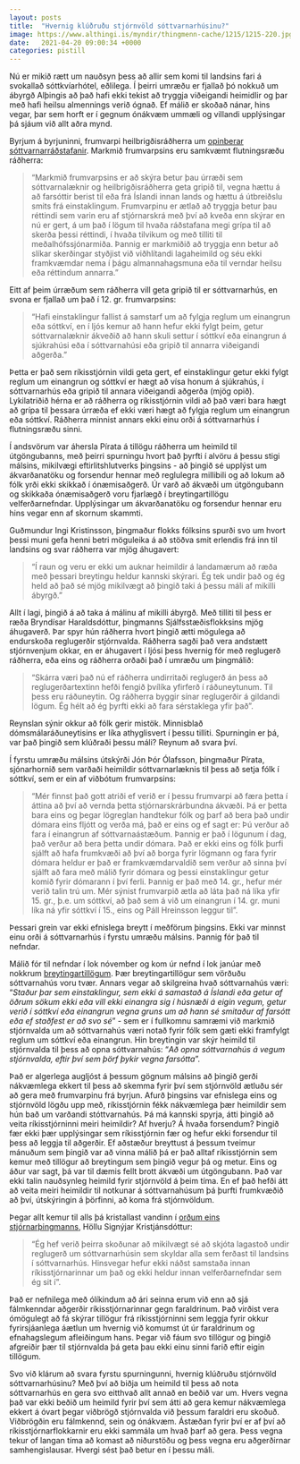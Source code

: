```yaml
---
layout: posts
title:  "Hvernig klúðruðu stjórnvöld sóttvarnarhúsinu?"
image: https://www.althingi.is/myndir/thingmenn-cache/1215/1215-220.jpg
date:   2021-04-20 09:00:34 +0000
categories: pistill
---
```

Nú er mikið rætt um nauðsyn þess að allir sem komi til landsins fari á svokallað sóttkvíarhótel, eðlilega. Í þeirri umræðu er fjallað þó nokkuð um ábyrgð Alþingis að það hafi ekki tekist að tryggja viðeigandi heimidlir og þar með hafi heilsu almennings verið ógnað. Ef málið er skoðað nánar, hins vegar, þar sem horft er í gegnum ónákvæm ummæli og villandi upplýsingar þá sjáum við allt aðra mynd.

Byrjum á byrjuninni, frumvarpi heilbrigðisráðherra um [opinberar sóttvarnarráðstafanir](https://www.althingi.is/altext/151/s/0385.html). Markmið frumvarpsins eru samkvæmt flutningsræðu ráðherra: 

> “Markmið frumvarpsins er að skýra betur þau úrræði sem sóttvarnalæknir og heilbrigðisráðherra geta gripið til, vegna hættu á að farsóttir berist til eða frá Íslandi innan lands og hættu á útbreiðslu smits frá einstaklingum. Frumvarpinu er ætlað að tryggja betur þau réttindi sem varin eru af stjórnarskrá með því að kveða enn skýrar en nú er gert, á um það í lögum til hvaða ráðstafana megi grípa til að skerða þessi réttindi, í hvaða tilvikum og með tilliti til meðalhófssjónarmiða. Þannig er markmiðið að tryggja enn betur að slíkar skerðingar styðjist við viðhlítandi lagaheimild og séu ekki framkvæmdar nema í þágu almannahagsmuna eða til verndar heilsu eða réttindum annarra.”

Eitt af þeim úrræðum sem ráðherra vill geta gripið til er sóttvarnarhús, en svona er fjallað um það í 12. gr. frumvarpsins: 

> “Hafi einstaklingur fallist á samstarf um að fylgja reglum um einangrun eða sóttkví, en í ljós kemur að hann hefur ekki fylgt þeim, getur sóttvarnalæknir ákveðið að hann skuli settur í sóttkví eða einangrun á sjúkrahúsi eða í sóttvarnahúsi eða gripið til annarra viðeigandi aðgerða.”

Þetta er það sem ríkisstjórnin vildi geta gert, ef einstaklingur getur ekki fylgt reglum um einangrun og sóttkví er hægt að vísa honum á sjúkrahús, í sóttvarnarhús eða gripið til annara viðeigandi aðgerða (mjög opið). Lykilatriðið hérna er að ráðherra og ríkisstjórnin vildi að það væri bara hægt að grípa til þessara úrræða ef ekki væri hægt að fylgja reglum um einangrun eða sóttkví. Ráðherra minnist annars ekki einu orði á sóttvarnarhús í flutningsræðu sinni. 

Í andsvörum var áhersla Pírata á tillögu ráðherra um heimild til útgöngubanns, með þeirri spurningu hvort það þyrfti í alvöru á þessu stigi málsins, mikilvægi eftirlitshlutverks þingsins - að þingið sé upplýst um ákvarðanatöku og forsendur hennar með reglulegra millibili og að lokum að fólk yrði ekki skikkað í ónæmisaðgerð. Úr varð að ákvæði um útgöngubann og skikkaða ónæmisaðgerð voru fjarlægð í breytingartillögu velferðarnefndar. Upplýsingar um ákvarðanatöku og forsendur hennar eru hins vegar enn af skornum skammti. 

Guðmundur Ingi Kristinsson, þingmaður flokks fólksins spurði svo um hvort þessi muni gefa henni betri möguleika á að stöðva smit erlendis frá inn til landsins og svar ráðherra var mjög áhugavert: 

> “Í raun og veru er ekki um auknar heimildir á landamærum að ræða með þessari breytingu heldur kannski skýrari. Ég tek undir það og ég held að það sé mjög mikilvægt að þingið taki á þessu máli af mikilli ábyrgð.”

Allt í lagi, þingið á að taka á málinu af mikilli ábyrgð. Með tilliti til þess er ræða Bryndísar Haraldsdóttur, þingmanns Sjálfsstæðisflokksins mjög áhugaverð. Þar spyr hún ráðherra hvort þingið ætti mögulega að endurskoða reglugerðir stjórnvalda. Ráðherra sagði það vera andstætt stjórnvenjum okkar, en er áhugavert í ljósi þess hvernig fór með reglugerð ráðherra, eða eins og ráðherra orðaði það í umræðu um þingmálið: 

> “Skárra væri það nú ef ráðherra undirritaði reglugerð án þess að reglugerðartextinn hefði fengið þvílíka yfirferð í ráðuneytunum. Til þess eru ráðuneytin. Og ráðherra byggir sínar reglugerðir á gildandi lögum. Ég hélt að ég þyrfti ekki að fara sérstaklega yfir það”. 

Reynslan sýnir okkur að fólk gerir mistök. Minnisblað dómsmálaráðuneytisins er líka athyglisvert í þessu tilliti. Spurningin er þá, var það þingið sem klúðraði þessu máli? Reynum að svara því.

Í fyrstu umræðu málsins útskýrði Jón Þór Ólafsson, þingmaður Pírata, sjónarhornið sem varðaði heimildir sóttvarnarlæknis til þess að setja fólk í sóttkví, sem er ein af viðbótum frumvarpsins: 

> “Mér finnst það gott atriði ef verið er í þessu frumvarpi að færa þetta í áttina að því að vernda þetta stjórnarskrárbundna ákvæði. Þá er þetta bara eins og þegar lögreglan handtekur fólk og þarf að bera það undir dómara eins fljótt og verða má, það er eins og ef sagt er: Þú verður að fara í einangrun af sóttvarnaástæðum. Þannig er það í lögunum í dag, það verður að bera þetta undir dómara. Það er ekki eins og fólk þurfi sjálft að hafa frumkvæði að því að borga fyrir lögmann og fara fyrir dómara heldur er það er framkvæmdarvaldið sem verður að sinna því sjálft að fara með málið fyrir dómara og þessi einstaklingur getur komið fyrir dómarann í því ferli. Þannig er það með 14. gr., hefur mér verið talin trú um. Mér sýnist frumvarpið ætla að láta það ná líka yfir 15. gr., þ.e. um sóttkví, að það sem á við um einangrun í 14. gr. muni líka ná yfir sóttkví í 15., eins og Páll Hreinsson leggur til”. 

Þessari grein var ekki efnislega breytt í meðförum þingsins. Ekki var minnst einu orði á sóttvarnarhús í fyrstu umræðu málsins. Þannig fór það til nefndar.

Málið fór til nefndar í lok nóvember og kom úr nefnd í lok janúar með nokkrum [breytingartillögum](https://www.althingi.is/altext/151/s/0807.html). Þær breytingartillögur sem vörðuðu sóttvarnahús voru tvær. Annars vegar að skilgreina hvað sóttvarnahús væri: “_Staður þar sem einstaklingur, sem ekki á samastað á Íslandi eða getur af öðrum sökum ekki eða vill ekki einangra sig í húsnæði á eigin vegum, getur verið í sóttkví eða einangrun vegna gruns um að hann sé smitaður af farsótt eða ef staðfest er að svo sé_” - sem er í fullkomnu samræmi við markmið stjórnvalda um að sóttvarnahús væri notað fyrir fólk sem gæti ekki framfylgt reglum um sóttkví eða einangrun. Hin breytingin var skýr heimild til stjórnvalda til þess að opna sóttvarnahús: “_Að opna sóttvarnahús á vegum stjórnvalda, eftir því sem þörf þykir vegna farsótta_”. 

Það er algerlega augljóst á þessum gögnum málsins að þingið gerði nákvæmlega ekkert til þess að skemma fyrir því sem stjórnvöld ætluðu sér að gera með frumvarpinu frá byrjun. Afurð þingsins var efnislega eins og stjórnvöld lögðu upp með, ríkisstjórnin fékk nákvæmlega þær heimildir sem hún bað um varðandi stóttvarnahús. Þá má kannski spyrja, átti þingið að veita ríkisstjórninni meiri heimildir? Af hverju? Á hvaða forsendum? Þingið fær ekki þær upplýsingar sem ríkisstjórnin fær og hefur ekki forsendur til þess að leggja til aðgerðir. Ef aðstæður breyttust á þessum tveimur mánuðum sem þingið var að vinna málið þá er það alltaf ríkisstjórnin sem kemur með tillögur að breytingum sem þingið vegur þá og metur. Eins og áður var sagt, þá var til dæmis fellt brott ákvæði um útgöngubann. Það var ekki talin nauðsynleg heimild fyrir stjórnvöld á þeim tíma. En ef það hefði átt að veita meiri heimildir til notkunar á sóttvarnahúsum þá þurfti frumkvæðið að því, útskýringin á þörfinni, að koma frá stjórnvöldum.

Þegar allt kemur til alls þá kristallast vandinn í [orðum eins stjórnarþingmanns](https://www.facebook.com/halla.s.kristjansdottir/posts/10157500167171511), Höllu Signýjar Kristjánsdóttur: 

> “Ég hef verið þeirra skoðunar að mikilvægt sé að skjóta lagastoð undir reglugerð um sóttvarnarhúsin sem skyldar alla sem ferðast til landsins í sóttvarnarhús. Hinsvegar hefur ekki náðst samstaða innan ríkisstjórnarinnar um það og ekki heldur innan velferðarnefndar sem ég sit í”. 

Það er nefnilega með ólíkindum að ári seinna erum við enn að sjá fálmkenndar aðgerðir ríkisstjórnarinnar gegn faraldrinum. Það virðist vera ómögulegt að fá skýrar tillögur frá ríkisstjórninni sem leggja fyrir okkur fyrirsjáanlega áætlun um hvernig við komumst út úr faraldrinum og efnahagslegum afleiðingum hans. Þegar við fáum svo tillögur og þingið afgreiðir þær til stjórnvalda þá geta þau ekki einu sinni farið eftir eigin tillögum. 

Svo við klárum að svara fyrstu spurningunni, hvernig klúðruðu stjórnvöld sóttvarnarhúsinu? Með því að biðja um heimild til þess að nota sóttvarnarhús en gera svo eitthvað allt annað en beðið var um. Hvers vegna það var ekki beðið um heimild fyrir því sem átti að gera kemur nákvæmlega ekkert á óvart þegar viðbrögð stjórnvalda við þessum faraldri eru skoðuð. Viðbrögðin eru fálmkennd, sein og ónákvæm. Ástæðan fyrir því er af því að ríkisstjórnarflokkarnir eru ekki sammála um hvað þarf að gera. Þess vegna tekur of langan tíma að komast að niðurstöðu og þess vegna eru aðgerðirnar samhengislausar. Hvergi sést það betur en í þessu máli.